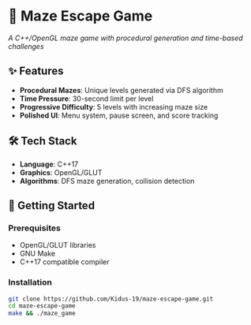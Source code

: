 # 🏰 Maze Escape Game 

*A C++/OpenGL maze game with procedural generation and time-based challenges*

## ✨ Features
- **Procedural Mazes**: Unique levels generated via DFS algorithm
- **Time Pressure**: 30-second limit per level
- **Progressive Difficulty**: 5 levels with increasing maze size
- **Polished UI**: Menu system, pause screen, and score tracking

## 🛠️ Tech Stack
- **Language**: C++17
- **Graphics**: OpenGL/GLUT
- **Algorithms**: DFS maze generation, collision detection

## 🚀 Getting Started

### Prerequisites
- OpenGL/GLUT libraries
- GNU Make
- C++17 compatible compiler

### Installation
```bash
git clone https://github.com/Kidus-19/maze-escape-game.git
cd maze-escape-game
make && ./maze_game
